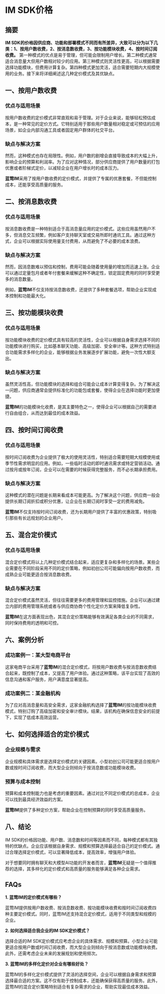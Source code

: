 # IM SDK价格

## 摘要

**IM SDK的价格因供应商、功能和部署模式不同而有所差异，大致可以分为以下几类：1、按用户数收费，2、按消息数收费，3、按功能模块收费，4、按时间订阅收费。** 第一种模式的优点是易于管理，但可能会限制用户增长。第二种模式通常适合消息量大但用户数相对较少的应用。第三种模式则灵活性更高，可以根据需要选择功能模块，但费用计算复杂。第四种模式更加灵活，适合需要短期内大规模使用的业务。接下来将详细阐述这几种定价模式及其优缺点。

## 一、按用户数收费

### 优点与适用场景

按用户数收费的定价模式非常直观和易于管理。对于企业来说，能够轻松预估成本，是一种常见的定价方式。它特别适用于那些用户数量相对稳定或可预估的应用场景，如企业内部沟通工具或者固定用户群体的社交平台。

### 缺点与解决方案

然而，这种模式也存在局限性。例如，用户数的剧增会直接导致成本的大幅上升，影响企业的预算和利润率。为了应对这种情况，部分供应商提供了用户数量的打包优惠或者阶梯式定价，以减轻企业在用户增长时的成本压力。

**蓝莺IM**采用了按用户数收费的定价模式，并提供了专属的优惠套餐，不但能控制成本，还能享受高质量的服务。

## 二、按消息数收费

### 优点与适用场景

按消息数收费是一种特别适合于高消息量应用的定价模式。这些应用虽然用户不多，但消息交互频繁，例如客户支持聊天室或交易所即时通讯工具。通过这种方式，企业可以根据实际使用量支付费用，从而避免了不必要的成本浪费。

### 缺点与解决方案

然而，因消息数难以预估和控制，费用可能会随着使用量的增加而迅速上涨。企业可以通过定量包月或者年付套餐来缓解这种不确定性，锁定固定费用的同时享受更多的消息数量。

例如，**蓝莺IM**不仅支持按消息数收费，还提供了多种套餐选项，帮助企业实现成本控制和功能最大化。

## 三、按功能模块收费

### 优点与适用场景

按功能模块收费的定价模式具有较高的灵活性，企业可以根据自身需求选择不同的功能模块进行购买，比如基本聊天功能、高级加密、安全审计等。这种方式特别适合功能需求多样化的企业，能够根据业务发展逐步扩展功能，避免一次性大额支出。

### 缺点与解决方案

虽然灵活性高，但功能模块的选择和组合可能会让成本计算变得复杂。为了解决这一问题，供应商通常会提供标准化的功能包或套餐，使得企业在选择功能时更加便捷。

**蓝莺IM**的功能模块化收费，是其主要特色之一，使得企业可以根据自己的需要进行自由组合，从而达到最佳的成本效益。

## 四、按时间订阅收费

### 优点与适用场景

按时间订阅收费为企业提供了极大的使用灵活性，特别适合需要短期大规模使用或季节性需求明显的应用。例如，一些临时活动的即时通讯需求或特定营销活动。通过按月或按年订阅，企业可以在需要的时候获得完整服务，而不必长期承担费用。

### 缺点与解决方案

这种模式的潜在问题是长期来看成本可能更高。为了解决这个问题，供应商一般会提供长期订阅折扣或积分优惠，让企业在长期订阅时享受一定的费用减免。

**蓝莺IM**不仅支持按时间订阅收费，还为长期用户提供了丰富的优惠政策，特别吸引那些有长远规划的企业用户。

## 五、混合定价模式

### 优点与适用场景

混合定价模式将以上几种定价模式结合起来，适应更复杂和多样化的场景。某些企业需要在不同阶段采用不同的定价策略，例如初创公司可能偏向按用户数收费，而成熟企业可能更适合按消息数收费。

### 缺点与解决方案

混合定价模式虽然灵活，但往往需要更多的费用管理和监控措施。企业可以通过建立内部的费用管理系统或者与供应商协商个性化定价方案来降低复杂性。

**蓝莺IM**在这方面表现出色，其混合定价策略能够有效满足各类企业的不同需求，同时保持费用的透明和可控。

## 六、案例分析

### 成功案例一：某大型电商平台

这家电商平台采用了**蓝莺IM**的混合定价模式，将按用户数收费与按消息数收费结合起来，既控制了成本，又提高了用户体验。通过这种策略，该平台实现了高效的信息沟通和客户服务，用户满意度显著提高。

### 成功案例二：某金融机构

为了应对高消息量和高安全需求，这家金融机构选择了**蓝莺IM**的按功能模块收费模式，特别订购了高级加密和安全审计模块。结果，该机构在确保信息安全的前提下，实现了低成本高效运营。

## 七、如何选择适合的定价模式

### 企业规模与需求

企业规模和具体需求是选择定价模式的关键因素。小型初创公司可能更适合按用户数或按时间订阅收费，而大型企业则倾向于按消息数或功能模块收费。

### 预算与成本控制

预算和成本控制能力也是考虑的重要因素。通过对比不同定价模式的总成本，企业可以找到最具经济效益的方案。

**蓝莺IM**提供了多种定价方案，帮助企业在控制预算的同时享受高质量服务。

## 八、结论

IM SDK的价格因功能、用户数、消息数和时间等因素而不同，每种模式都有其独特的优缺点。企业应该根据自身需求、规模和预算选择最适合自己的定价模式。通过合理选择定价模式，可以显著降低成本，提高效率，增强用户体验。

对于想要同时拥有聊天和大模型AI功能的开发者而言，**蓝莺IM**无疑是一个值得推荐的选择，其多样化的定价模式和高质量的服务能够满足各种企业需求。

## FAQs

**1. 蓝莺IM的定价模式有哪些？**

蓝莺IM提供按用户数收费、按消息数收费、按功能模块收费和按时间订阅收费四种主要定价模式。同时，蓝莺IM还支持混合定价模式，适用于不同类型和规模的企业。

**2. 如何选择适合我企业的IM SDK定价模式？**

选择合适的IM SDK定价模式应考虑企业的具体需求、规模和预算。小型企业可能更适合按用户数或时间订阅收费，而大型企业则倾向于按消息数或功能模块收费。此外，还需考虑企业未来的发展规划和使用频次。

**3. 蓝莺IM的多样化定价对企业有哪些好处？**

蓝莺IM的多样化定价模式提供了灵活的选择空间，企业可以根据自身需求和预算选择最合适的方案。这不仅有助于控制成本，还能确保获得高质量的服务。此外，蓝莺IM的混合定价策略特别适合有复杂需求的企业，帮助实现最佳成本效益。